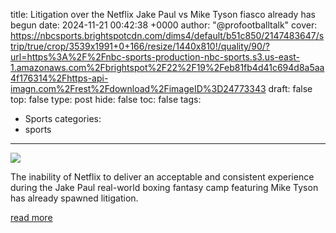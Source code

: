 title: Litigation over the Netflix Jake Paul vs Mike Tyson fiasco already has begun
date: 2024-11-21 00:42:38 +0000
author: "@profootballtalk"
cover: https://nbcsports.brightspotcdn.com/dims4/default/b51c850/2147483647/strip/true/crop/3539x1991+0+166/resize/1440x810!/quality/90/?url=https%3A%2F%2Fnbc-sports-production-nbc-sports.s3.us-east-1.amazonaws.com%2Fbrightspot%2F22%2F19%2Feb81fb4d41c694d8a5aa4f176314%2Fhttps-api-imagn.com%2Frest%2Fdownload%2FimageID%3D24773343
draft: false
top: false
type: post
hide: false
toc: false
tags:
  - Sports
categories:
  - sports
---

![](https://nbcsports.brightspotcdn.com/dims4/default/b51c850/2147483647/strip/true/crop/3539x1991+0+166/resize/1440x810!/quality/90/?url=https%3A%2F%2Fnbc-sports-production-nbc-sports.s3.us-east-1.amazonaws.com%2Fbrightspot%2F22%2F19%2Feb81fb4d41c694d8a5aa4f176314%2Fhttps-api-imagn.com%2Frest%2Fdownload%2FimageID%3D24773343)

The inability of Netflix to deliver an acceptable and consistent experience during the Jake Paul real-world boxing fantasy camp featuring Mike Tyson has already spawned litigation.

[read more](https://www.nbcsports.com/nfl/profootballtalk/rumor-mill/news/litigation-over-the-netflix-jake-paul-vs-mike-tyson-fiasco-already-has-begun)
